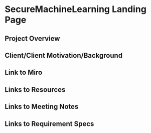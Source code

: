 # SecureMachineLearning Landing Page

## Project Overview

## Client/Client Motivation/Background

## Link to Miro

## Links to Resources

## Links to Meeting Notes

## Links to Requirement Specs
